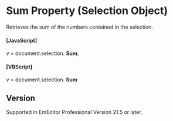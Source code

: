 # Sum Property (Selection Object)

Retrieves the sum of the numbers contained in the selection.

#### \[JavaScript\]

_v_ = document.selection. **Sum**;

#### \[VBScript\]

_v_ = document.selection. **Sum**

## Version

Supported in EmEditor Professional Version 21.5 or later.
